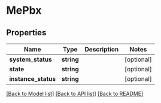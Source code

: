 # MePbx

## Properties
Name | Type | Description | Notes
------------ | ------------- | ------------- | -------------
**system_status** | **string** |  | [optional] 
**state** | **string** |  | [optional] 
**instance_status** | **string** |  | [optional] 

[[Back to Model list]](../README.md#documentation-for-models) [[Back to API list]](../README.md#documentation-for-api-endpoints) [[Back to README]](../README.md)


